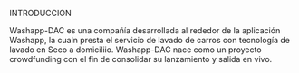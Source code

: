 INTRODUCCION

Washapp-DAC es una compañía desarrollada al rededor de la aplicación Washapp, la cualn presta el servicio de lavado de carros con tecnología de lavado en Seco a domiciliio.
Washapp-DAC nace como un proyecto crowdfunding con el fin de consolidar su lanzamiento y salida en vivo.
